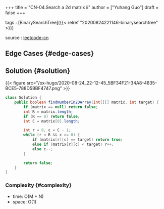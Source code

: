 +++
title = "CN-04.Search a 2d matrix ii"
author = ["Yuhang Guo"]
draft = false
+++

tags
: [BinarySearchTree]({{< relref "20200824221146-binarysearchtree" >}})

source
: [leetcode-cn](https://leetcode-cn.com/problems/er-wei-shu-zu-zhong-de-cha-zhao-lcof/)


## Edge Cases {#edge-cases}


## Solution {#solution}

{{< figure src="/ox-hugo/2020-08-24_22-12-45_5BF34F21-34A8-4835-BCE5-788D5BBF4747.png" >}}

```java
class Solution {
    public boolean findNumberIn2DArray(int[][] matrix, int target) {
        if (matrix == null) return false;
        int R = matrix.length;
        if (R == 0) return false;
        int C = matrix[0].length;

        int r = 0, c = C - 1;
        while (r < R && c >= 0) {
            if (matrix[r][c] == target) return true;
            else if (matrix[r][c] < target) r++;
            else c--;
        }

        return false;
    }
}
```


### Complexity {#complexity}

-   time: O(M + N)
-   space: O(1)
